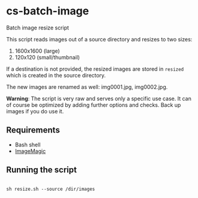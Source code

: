 # cs-batch-image
Batch image resize script

This script reads images out of a source directory and resizes to two sizes:

1. 1600x1600 (large)
2. 120x120 (small/thumbnail)

If a destination is not provided, the resized images are stored in 
`resized` which is created in the source directory.

The new images are renamed as well: img0001.jpg, img0002.jpg.

**Warning**: The script is very raw and serves only a specific use case. It
can of course be optimized by adding further options and checks. 
Back up images if you do use it.

## Requirements

- Bash shell
- [ImageMagic](http://www.imagemagick.org/script/index.php)

## Running the script

```

sh resize.sh --source /dir/images


```


